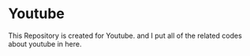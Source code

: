 # Youtube
This Repository is created for Youtube. and I put all of the related codes about youtube in here.
